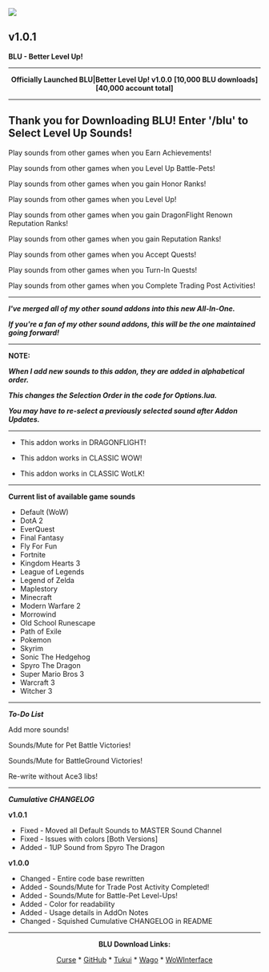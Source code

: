 [![](https://img.shields.io/static/v1?label=Donate&message=CashApp&color=brightgreen)](https://bit.ly/3fyxxSU)

v1.0.1
------------------------------

**BLU - Better Level Up!**

------------------------------

<div align="center">

**Officially Launched BLU|Better Level Up! v1.0.0**
**[10,000 BLU downloads]**
**[40,000 account total]**

</div>

------------------------------
**Thank you for Downloading BLU! Enter '/blu' to Select Level Up Sounds!**
------------------------------

Play sounds from other games when you Earn Achievements!

Play sounds from other games when you Level Up Battle-Pets!

Play sounds from other games when you gain Honor Ranks!

Play sounds from other games when you Level Up!

Play sounds from other games when you gain DragonFlight Renown Reputation Ranks!

Play sounds from other games when you gain Reputation Ranks!

Play sounds from other games when you Accept Quests!

Play sounds from other games when you Turn-In Quests!

Play sounds from other games when you Complete Trading Post Activities!

------------------------------

***I've merged all of my other sound addons into this new All-In-One.***

***If you're a fan of my other sound addons, this will be the one maintained going forward!***

------------------------------

**NOTE:**

***When I add new sounds to this addon, they are added in alphabetical order.***

***This changes the Selection Order in the code for Options.lua.***

***You may have to re-select a previously selected sound after Addon Updates.***

------------------------------

- This addon works in DRAGONFLIGHT!

- This addon works in CLASSIC WOW!

- This addon works in CLASSIC WotLK!

------------------------------

**Current list of available game sounds**
- Default (WoW)
- DotA 2
- EverQuest
- Final Fantasy
- Fly For Fun
- Fortnite
- Kingdom Hearts 3
- League of Legends
- Legend of Zelda
- Maplestory
- Minecraft
- Modern Warfare 2
- Morrowind
- Old School Runescape
- Path of Exile
- Pokemon
- Skyrim
- Sonic The Hedgehog
- Spyro The Dragon
- Super Mario Bros 3
- Warcraft 3
- Witcher 3

------------------------------

***To-Do List***

Add more sounds!

Sounds/Mute for Pet Battle Victories!

Sounds/Mute for BattleGround Victories!

Re-write without Ace3 libs!

------------------------------

***Cumulative CHANGELOG***

**v1.0.1**
- Fixed   - Moved all Default Sounds to MASTER Sound Channel
- Fixed   - Issues with colors [Both Versions]
- Added   - 1UP Sound from Spyro The Dragon

**v1.0.0**
- Changed - Entire code base rewritten
- Added   - Sounds/Mute for Trade Post Activity Completed!
- Added   - Sounds/Mute for Battle-Pet Level-Ups!
- Added   - Color for readability
- Added   - Usage details in AddOn Notes
- Changed - Squished Cumulative CHANGELOG in README

------------------------------

<div align="center">

**BLU Download Links:**

[Curse](https://www.curseforge.com/wow/addons/blu-better-level-up "This link takes you to the Curseforge.com website, you may download it here and help support the developers.") * [GitHub](https://github.com/donniedice/BLU "This link takes you to the GitHub.com website, you may download it here.") * [Tukui](https://www.tukui.org/addons.php?id=257 "This link takes you to the Tukui.org website, you may download it here.") * [Wago](https://addons.wago.io/addons/blu "This link takes you to the Wago.io website, you may download it here and help support the developers.") * [WoWInterface](https://www.wowinterface.com/downloads/info26465-BLU-BetterLevelUp.html "This link takes you to the WoWInterface.com website, you may download it here.")

</div>
